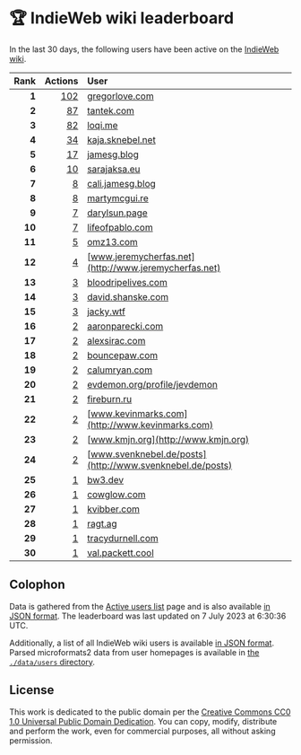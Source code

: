 # 🏆 IndieWeb wiki leaderboard

In the last 30 days, the following users have been active on the [IndieWeb wiki](https://indieweb.org).

| Rank | Actions | User |
|-----:|--------:|:-----|
| **1** | [102](https://indieweb.org/Special:Contributions/Gregorlove.com) | [gregorlove.com](http://gregorlove.com) |
| **2** | [87](https://indieweb.org/Special:Contributions/Tantek.com) | [tantek.com](http://tantek.com) |
| **3** | [82](https://indieweb.org/Special:Contributions/Loqi.me) | [loqi.me](http://loqi.me) |
| **4** | [34](https://indieweb.org/Special:Contributions/Kaja.sknebel.net) | [kaja.sknebel.net](http://kaja.sknebel.net) |
| **5** | [17](https://indieweb.org/Special:Contributions/Jamesg.blog) | [jamesg.blog](http://jamesg.blog) |
| **6** | [10](https://indieweb.org/Special:Contributions/Sarajaksa.eu) | [sarajaksa.eu](http://sarajaksa.eu) |
| **7** | [8](https://indieweb.org/Special:Contributions/Cali.jamesg.blog) | [cali.jamesg.blog](http://cali.jamesg.blog) |
| **8** | [8](https://indieweb.org/Special:Contributions/Martymcgui.re) | [martymcgui.re](http://martymcgui.re) |
| **9** | [7](https://indieweb.org/Special:Contributions/Darylsun.page) | [darylsun.page](http://darylsun.page) |
| **10** | [7](https://indieweb.org/Special:Contributions/Lifeofpablo.com) | [lifeofpablo.com](http://lifeofpablo.com) |
| **11** | [5](https://indieweb.org/Special:Contributions/Omz13.com) | [omz13.com](http://omz13.com) |
| **12** | [4](https://indieweb.org/Special:Contributions/Www.jeremycherfas.net) | [www.jeremycherfas.net](http://www.jeremycherfas.net) |
| **13** | [3](https://indieweb.org/Special:Contributions/Bloodripelives.com) | [bloodripelives.com](http://bloodripelives.com) |
| **14** | [3](https://indieweb.org/Special:Contributions/David.shanske.com) | [david.shanske.com](http://david.shanske.com) |
| **15** | [3](https://indieweb.org/Special:Contributions/Jacky.wtf) | [jacky.wtf](http://jacky.wtf) |
| **16** | [2](https://indieweb.org/Special:Contributions/Aaronparecki.com) | [aaronparecki.com](http://aaronparecki.com) |
| **17** | [2](https://indieweb.org/Special:Contributions/Alexsirac.com) | [alexsirac.com](http://alexsirac.com) |
| **18** | [2](https://indieweb.org/Special:Contributions/Bouncepaw.com) | [bouncepaw.com](http://bouncepaw.com) |
| **19** | [2](https://indieweb.org/Special:Contributions/Calumryan.com) | [calumryan.com](http://calumryan.com) |
| **20** | [2](https://indieweb.org/Special:Contributions/Evdemon.org_profile_jevdemon) | [evdemon.org/profile/jevdemon](http://evdemon.org/profile/jevdemon) |
| **21** | [2](https://indieweb.org/Special:Contributions/Fireburn.ru) | [fireburn.ru](http://fireburn.ru) |
| **22** | [2](https://indieweb.org/Special:Contributions/Www.kevinmarks.com) | [www.kevinmarks.com](http://www.kevinmarks.com) |
| **23** | [2](https://indieweb.org/Special:Contributions/Www.kmjn.org) | [www.kmjn.org](http://www.kmjn.org) |
| **24** | [2](https://indieweb.org/Special:Contributions/Www.svenknebel.de_posts) | [www.svenknebel.de/posts](http://www.svenknebel.de/posts) |
| **25** | [1](https://indieweb.org/Special:Contributions/Bw3.dev) | [bw3.dev](http://bw3.dev) |
| **26** | [1](https://indieweb.org/Special:Contributions/Cowglow.com) | [cowglow.com](http://cowglow.com) |
| **27** | [1](https://indieweb.org/Special:Contributions/Kvibber.com) | [kvibber.com](http://kvibber.com) |
| **28** | [1](https://indieweb.org/Special:Contributions/Ragt.ag) | [ragt.ag](http://ragt.ag) |
| **29** | [1](https://indieweb.org/Special:Contributions/Tracydurnell.com) | [tracydurnell.com](http://tracydurnell.com) |
| **30** | [1](https://indieweb.org/Special:Contributions/Val.packett.cool) | [val.packett.cool](http://val.packett.cool) |


## Colophon

Data is gathered from the [Active users list](https://indieweb.org/Special:ActiveUsers) page and is also available [in JSON format](https://github.com/jgarber623/indieweb-wiki-leaderboard/blob/main/data/leaderboard.json). The leaderboard was last updated on 7 July 2023 at 6:30:36 UTC.

Additionally, a list of all IndieWeb wiki users is available [in JSON format](https://github.com/jgarber623/indieweb-wiki-leaderboard/blob/main/data/users.json). Parsed microformats2 data from user homepages is available in [the `./data/users` directory](https://github.com/jgarber623/indieweb-wiki-leaderboard/blob/main/data/users).

## License

This work is dedicated to the public domain per the [Creative Commons CC0 1.0 Universal Public Domain Dedication](https://creativecommons.org/publicdomain/zero/1.0/). You can copy, modify, distribute and perform the work, even for commercial purposes, all without asking permission.
